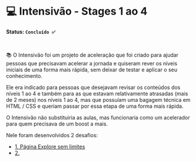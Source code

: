 # 💻 Intensivão - Stages 1 ao 4

**Status: `Concluído ✅`**

<br>

📚 O Intensivão foi um projeto de aceleração que foi criado para ajudar pessoas que precisavam acelerar a jornada e quiseram rever os níveis iniciais de uma forma mais rápida, sem deixar de testar e aplicar o seu conhecimento.

Ele era indicado para pessoas que desejavam revisar os conteúdos dos níveis 1 ao 4 e também para as que estavam relativamente atrasadas (mais de 2 meses) nos níveis 1 ao 4, mas que possuíam uma bagagem técnica em HTML / CSS e queriam passar por essa etapa de uma forma mais rápida.

O Intensivão não substituiria as aulas, mas funcionaria como um acelerador para quem precisava de um boost a mais.

Nele foram desenvolvidos 2 desafios:

* <a href="https://github.com/lucyanovidio/rocketseat-explorer/tree/main/intensivao/desafio-01">1. Página Explore sem limites</a>
* <a href="https://github.com/lucyanovidio/rocketseat-explorer/tree/main/intensivao/desafio-02">2. </a>